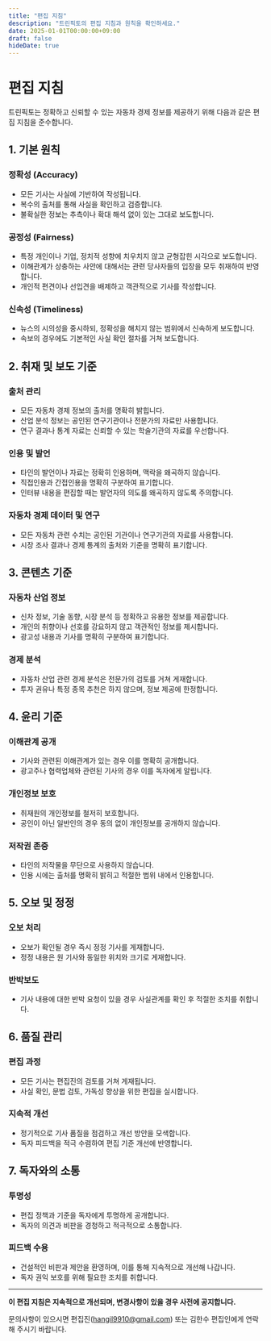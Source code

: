 ```yaml
---
title: "편집 지침"
description: "트린픽토의 편집 지침과 원칙을 확인하세요."
date: 2025-01-01T00:00:00+09:00
draft: false
hideDate: true
---
```


# 편집 지침

트린픽토는 정확하고 신뢰할 수 있는 자동차 경제 정보를 제공하기 위해 다음과 같은 편집 지침을 준수합니다.

## 1. 기본 원칙

### 정확성 (Accuracy)
- 모든 기사는 사실에 기반하여 작성됩니다.
- 복수의 출처를 통해 사실을 확인하고 검증합니다.
- 불확실한 정보는 추측이나 확대 해석 없이 있는 그대로 보도합니다.

### 공정성 (Fairness)
- 특정 개인이나 기업, 정치적 성향에 치우치지 않고 균형잡힌 시각으로 보도합니다.
- 이해관계가 상충하는 사안에 대해서는 관련 당사자들의 입장을 모두 취재하여 반영합니다.
- 개인적 편견이나 선입견을 배제하고 객관적으로 기사를 작성합니다.

### 신속성 (Timeliness)
- 뉴스의 시의성을 중시하되, 정확성을 해치지 않는 범위에서 신속하게 보도합니다.
- 속보의 경우에도 기본적인 사실 확인 절차를 거쳐 보도합니다.

## 2. 취재 및 보도 기준

### 출처 관리
- 모든 자동차 경제 정보의 출처를 명확히 밝힙니다.
- 산업 분석 정보는 공인된 연구기관이나 전문가의 자료만 사용합니다.
- 연구 결과나 통계 자료는 신뢰할 수 있는 학술기관의 자료를 우선합니다.

### 인용 및 발언
- 타인의 발언이나 자료는 정확히 인용하며, 맥락을 왜곡하지 않습니다.
- 직접인용과 간접인용을 명확히 구분하여 표기합니다.
- 인터뷰 내용을 편집할 때는 발언자의 의도를 왜곡하지 않도록 주의합니다.

### 자동차 경제 데이터 및 연구
- 모든 자동차 관련 수치는 공인된 기관이나 연구기관의 자료를 사용합니다.
- 시장 조사 결과나 경제 통계의 출처와 기준을 명확히 표기합니다.

## 3. 콘텐츠 기준

### 자동차 산업 정보
- 신차 정보, 기술 동향, 시장 분석 등 정확하고 유용한 정보를 제공합니다.
- 개인의 취향이나 선호를 강요하지 않고 객관적인 정보를 제시합니다.
- 광고성 내용과 기사를 명확히 구분하여 표기합니다.

### 경제 분석
- 자동차 산업 관련 경제 분석은 전문가의 검토를 거쳐 게재합니다.
- 투자 권유나 특정 종목 추천은 하지 않으며, 정보 제공에 한정합니다.

## 4. 윤리 기준

### 이해관계 공개
- 기사와 관련된 이해관계가 있는 경우 이를 명확히 공개합니다.
- 광고주나 협력업체와 관련된 기사의 경우 이를 독자에게 알립니다.

### 개인정보 보호
- 취재원의 개인정보를 철저히 보호합니다.
- 공인이 아닌 일반인의 경우 동의 없이 개인정보를 공개하지 않습니다.

### 저작권 존중
- 타인의 저작물을 무단으로 사용하지 않습니다.
- 인용 시에는 출처를 명확히 밝히고 적절한 범위 내에서 인용합니다.

## 5. 오보 및 정정

### 오보 처리
- 오보가 확인될 경우 즉시 정정 기사를 게재합니다.
- 정정 내용은 원 기사와 동일한 위치와 크기로 게재합니다.

### 반박보도
- 기사 내용에 대한 반박 요청이 있을 경우 사실관계를 확인 후 적절한 조치를 취합니다.

## 6. 품질 관리

### 편집 과정
- 모든 기사는 편집진의 검토를 거쳐 게재됩니다.
- 사실 확인, 문법 검토, 가독성 향상을 위한 편집을 실시합니다.

### 지속적 개선
- 정기적으로 기사 품질을 점검하고 개선 방안을 모색합니다.
- 독자 피드백을 적극 수렴하여 편집 기준 개선에 반영합니다.

## 7. 독자와의 소통

### 투명성
- 편집 정책과 기준을 독자에게 투명하게 공개합니다.
- 독자의 의견과 비판을 경청하고 적극적으로 소통합니다.

### 피드백 수용
- 건설적인 비판과 제안을 환영하며, 이를 통해 지속적으로 개선해 나갑니다.
- 독자 권익 보호를 위해 필요한 조치를 취합니다.

---

**이 편집 지침은 지속적으로 개선되며, 변경사항이 있을 경우 사전에 공지합니다.**

문의사항이 있으시면 편집진(hangil9910@gmail.com) 또는 김한수 편집인에게 연락해 주시기 바랍니다.
